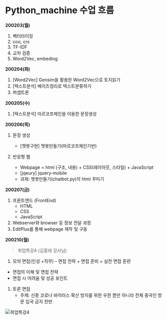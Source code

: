 # Python_machine 수업 흐름

**200203(월)**

1. 벡터라이징
2. coo, crs
3. TF-IDF
4. 교차 검증
5. Word2Vec, embeding



**200204(화)**

1.  [Word2Vec] Gensim을 활용한 Word2Vec으로 토지읽기
2. [텍스트분석] 베이즈정리로 텍스트분류하기
3.  퍼셉트론



**200205(수)**

1. [텍스트분석] 마르코프체인을 이용한 문장생성



**200206(목)**

1. 문장 생성

   * [챗봇구현] 챗봇만들기(마르코프체인기반) 

   

2. 반응형 웹

   * Webpage = html (구조, 내용) + CSS(레이아웃, 스타일) + JavaScript 
   * [jqeury] jquery-mobile
   * 과제: 쳇봇만들기(chatbot.py)의 html 꾸미기



**200207(금)**

1. 프론트엔드 (FrontEnd)
   * HTML
   * CSS
   * JavaScript
2. Webserver와 browser 등 정보 전달 과정
3. EditPlus를 통해 webpage 제작 및 구동





**200210(월)**

> 취업특강4 (김홍태 강사님)

1. 모의 면접(인성 +직무) - 면접 전략 + 면접 준비 + 실전 면접 훈련

* 면접의 이해 및 면접 전략
* 면접 시 어려움 및 성공 포인트

1. 토론 면접
   * 주제: 신종 코로나 바이러스 확산 방지를 위한 우한 뿐만 아니라 전체 중국인 방문 입국 금지 찬반

![취업특강4](C:\Users\student\Desktop\59EDE8E1-614D-4598-8E86-C1E6E3541AAC.jpg)